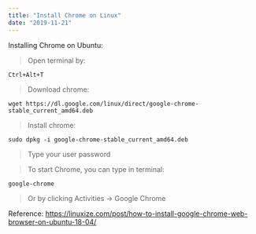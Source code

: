 ```yaml
---
title: "Install Chrome on Linux"
date: "2019-11-21"
---
```


Installing Chrome on Ubuntu:


> Open terminal by:
```
Ctrl+Alt+T
```

> Download chrome:
```
wget https://dl.google.com/linux/direct/google-chrome-stable_current_amd64.deb
```

> Install chrome:
```
sudo dpkg -i google-chrome-stable_current_amd64.deb
```

> Type your user password

> To start Chrome, you can type in terminal:
```
google-chrome
```

> Or by clicking Activities -> Google Chrome


Reference:
https://linuxize.com/post/how-to-install-google-chrome-web-browser-on-ubuntu-18-04/



